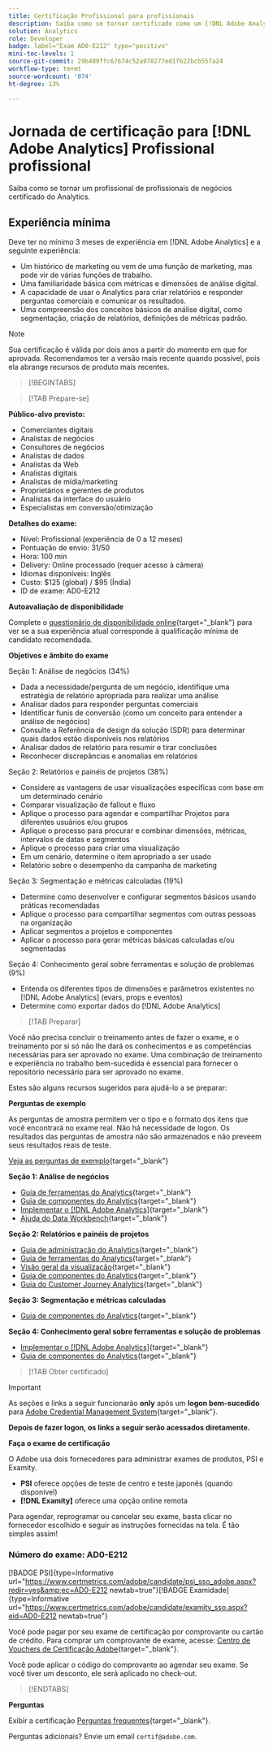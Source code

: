 ```yaml
---
title: Certificação Profissional para profissionais
description: Saiba como se tornar certificado como um [!DNL Adobe Analytics] Profissional de profissionais.
solution: Analytics
role: Developer
badge: label="Exam AD0-E212" type="positivo"
mini-toc-levels: 1
source-git-commit: 29b489ffc67674c52a978277ed1fb22bcb557a24
workflow-type: tm+mt
source-wordcount: '874'
ht-degree: 13%

---
```


# Jornada de certificação para [!DNL Adobe Analytics] Profissional profissional

Saiba como se tornar um profissional de profissionais de negócios certificado do Analytics.

## Experiência mínima

Deve ter no mínimo 3 meses de experiência em [!DNL Adobe Analytics] e a seguinte experiência:

* Um histórico de marketing ou vem de uma função de marketing, mas pode vir de várias funções de trabalho.
* Uma familiaridade básica com métricas e dimensões de análise digital.
* A capacidade de usar o Analytics para criar relatórios e responder perguntas comerciais e comunicar os resultados.
* Uma compreensão dos conceitos básicos de análise digital, como segmentação, criação de relatórios, definições de métricas padrão.

>[!NOTE]
>
>Sua certificação é válida por dois anos a partir do momento em que for aprovada. Recomendamos ter a versão mais recente quando possível, pois ela abrange recursos de produto mais recentes.

>[!BEGINTABS]

>[!TAB Prepare-se]

**Público-alvo previsto:**

* Comerciantes digitais
* Analistas de negócios
* Consultores de negócios
* Analistas de dados
* Analistas da Web
* Analistas digitais
* Analistas de mídia/marketing
* Proprietários e gerentes de produtos
* Analistas da interface do usuário
* Especialistas em conversão/otimização

**Detalhes do exame:**

* Nível: Profissional (experiência de 0 a 12 meses)
* Pontuação de envio: 31/50
* Hora: 100 min
* Delivery: Online processado (requer acesso à câmera)
* Idiomas disponíveis: Inglês
* Custo: $125 (global) / $95 (Índia)
* ID de exame: AD0-E212

**Autoavaliação de disponibilidade**

Complete o [questionário de disponibilidade online](https://scorpion.caveon.com/launchpad/ad-q-e129-readiness-questionnaire-for-adobe-aem-assets-developer-professional-exam-copy-w9tako/ad-q-e212-readiness-questionnaire-for-adobe-analytics-business-practitioner-professional-exam){target="_blank"} para ver se a sua experiência atual corresponde à qualificação mínima de candidato recomendada.

**Objetivos e âmbito do exame**

Seção 1: Análise de negócios (34%)

* Dada a necessidade/pergunta de um negócio, identifique uma estratégia de relatório apropriada para realizar uma análise
* Analisar dados para responder perguntas comerciais
* Identificar funis de conversão (como um conceito para entender a análise de negócios)
* Consulte a Referência de design da solução (SDR) para determinar quais dados estão disponíveis nos relatórios
* Analisar dados de relatório para resumir e tirar conclusões
* Reconhecer discrepâncias e anomalias em relatórios

Seção 2: Relatórios e painéis de projetos (38%)

* Considere as vantagens de usar visualizações específicas com base em um determinado cenário
* Comparar visualização de fallout e fluxo
* Aplique o processo para agendar e compartilhar Projetos para diferentes usuários e/ou grupos
* Aplique o processo para procurar e combinar dimensões, métricas, intervalos de datas e segmentos
* Aplique o processo para criar uma visualização
* Em um cenário, determine o item apropriado a ser usado
* Relatório sobre o desempenho da campanha de marketing

Seção 3: Segmentação e métricas calculadas (19%)

* Determine como desenvolver e configurar segmentos básicos usando práticas recomendadas
* Aplique o processo para compartilhar segmentos com outras pessoas na organização
* Aplicar segmentos a projetos e componentes
* Aplicar o processo para gerar métricas básicas calculadas e/ou segmentadas

Seção 4: Conhecimento geral sobre ferramentas e solução de problemas (9%)

* Entenda os diferentes tipos de dimensões e parâmetros existentes no [!DNL Adobe Analytics] (evars, props e eventos)
* Determine como exportar dados do [!DNL Adobe Analytics]

>[!TAB Preparar]

Você não precisa concluir o treinamento antes de fazer o exame, e o treinamento por si só não lhe dará os conhecimentos e as competências necessárias para ser aprovado no exame. Uma combinação de treinamento e experiência no trabalho bem-sucedida é essencial para fornecer o repositório necessário para ser aprovado no exame.

Estes são alguns recursos sugeridos para ajudá-lo a se preparar:

**Perguntas de exemplo**

As perguntas de amostra permitem ver o tipo e o formato dos itens que você encontrará no exame real. Não há necessidade de logon. Os resultados das perguntas de amostra não são armazenados e não preveem seus resultados reais de teste.

[Veja as perguntas de exemplo](https://scorpion.caveon.com/launchpad/ad0-e212-adobe-analytics-business-practitioner-professional-copy-th4xdu){target="_blank"}

**Seção 1: Análise de negócios**

* [Guia de ferramentas do Analytics](https://experienceleague.adobe.com/docs/analytics/analyze/home.html?lang=pt-BR){target="_blank"}
* [Guia de componentes do Analytics](https://experienceleague.adobe.com/docs/analytics/components/home.html?lang=pt-BR){target="_blank"}
* [Implementar o  [!DNL Adobe Analytics]](https://experienceleague.adobe.com/docs/analytics/implementation/home.html?lang=pt-BR){target="_blank"}
* [Ajuda do Data Workbench](https://experienceleague.adobe.com/docs/data-workbench/using/home.html?lang=pt-BR){target="_blank"}

**Seção 2: Relatórios e painéis de projetos**

* [Guia de administração do Analytics](https://experienceleague.adobe.com/docs/analytics/admin/home.html?lang=pt-BR){target="_blank"}
* [Guia de ferramentas do Analytics](https://experienceleague.adobe.com/docs/analytics/analyze/home.html?lang=pt-BR){target="_blank"}
* [Visão geral da visualização](https://experienceleague.adobe.com/docs/analytics/analyze/analysis-workspace/visualizations/freeform-analysis-visualizations.html?lang=en#quick-viz){target="_blank"}
* [Guia de componentes do Analytics](https://experienceleague.adobe.com/docs/analytics/components/home.html?lang=pt-BR){target="_blank"}
* [Guia do Customer Journey Analytics](https://experienceleague.adobe.com/docs/analytics-platform/using/cja-landing.html?lang=pt-BR){target="_blank"}

**Seção 3: Segmentação e métricas calculadas**

* [Guia de componentes do Analytics](https://experienceleague.adobe.com/docs/analytics/components/home.html?lang=pt-BR){target="_blank"}

**Seção 4: Conhecimento geral sobre ferramentas e solução de problemas**

* [Implementar o  [!DNL Adobe Analytics]](https://experienceleague.adobe.com/docs/analytics/implementation/home.html?lang=pt-BR){target="_blank"}
* [Guia de componentes do Analytics](https://experienceleague.adobe.com/docs/analytics/components/home.html?lang=pt-BR){target="_blank"}

>[!TAB Obter certificado]

>[!IMPORTANT]
>
>As seções e links a seguir funcionarão **only**  após um **logon bem-sucedido** para [Adobe Credential Management System](http://www.certmetrics.com/adobe){target="_blank"}.


**Depois de fazer logon, os links a seguir serão acessados diretamente.**

**Faça o exame de certificação**

O Adobe usa dois fornecedores para administrar exames de produtos, PSI e Examity.

* **PSI** oferece opções de teste de centro e teste japonês (quando disponível)
* **[!DNL Examity]** oferece uma opção online remota

Para agendar, reprogramar ou cancelar seu exame, basta clicar no fornecedor escolhido e seguir as instruções fornecidas na tela. É tão simples assim!

### Número do exame: AD0-E212

[!BADGE PSI]{type=Informative url="https://www.certmetrics.com/adobe/candidate/psi_sso_adobe.aspx?redir=yes&amp;ec=AD0-E212 newtab=true"}[!BADGE Examidade]{type=Informative url="https://www.certmetrics.com/adobe/candidate/examity_sso.aspx?eid=AD0-E212 newtab=true"}

Você pode pagar por seu exame de certificação por comprovante ou cartão de crédito. Para comprar um comprovante de exame, acesse: [Centro de Vouchers de Certificação Adobe](https://market.xvoucher.com/adobe/global){target="_blank"}.

Você pode aplicar o código do comprovante ao agendar seu exame. Se você tiver um desconto, ele será aplicado no check-out.

>[!ENDTABS]

**Perguntas**

Exibir a certificação [Perguntas frequentes](https://experienceleague.adobe.com/docs/certification/certification/faq.html?lang=en){target="_blank"}.

Perguntas adicionais? Envie um email `certif@adobe.com`.
